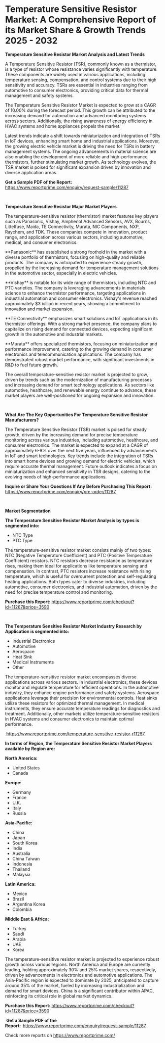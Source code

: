 <p><h1>Temperature Sensitive Resistor Market: A Comprehensive Report of its Market Share & Growth Trends 2025 - 2032</h1></p><p><strong>Temperature Sensitive Resistor Market Analysis and Latest Trends</strong></p>
<p><p>A Temperature Sensitive Resistor (TSR), commonly known as a thermistor, is a type of resistor whose resistance varies significantly with temperature. These components are widely used in various applications, including temperature sensing, compensation, and control systems due to their high sensitivity and accuracy. TSRs are essential in industries ranging from automotive to consumer electronics, providing critical data for thermal management and safety systems.</p><p>The Temperature Sensitive Resistor Market is expected to grow at a CAGR of 10.00% during the forecast period. This growth can be attributed to the increasing demand for automation and advanced monitoring systems across sectors. Additionally, the rising awareness of energy efficiency in HVAC systems and home appliances propels the market.</p><p>Latest trends indicate a shift towards miniaturization and integration of TSRs in IoT devices, enhancing smart home and industrial applications. Moreover, the growing electric vehicle market is driving the need for TSRs in battery management systems. The ongoing advancements in material science are also enabling the development of more reliable and high-performance thermistors, further stimulating market growth. As technology evolves, the TSR market is poised for significant expansion driven by innovation and diverse application areas.</p></p>
<p><strong>Get a Sample PDF of the Report:&nbsp;</strong> <a href="https://www.reportprime.com/enquiry/request-sample/11287?utm_campaign=3218&utm_medium=2&utm_source=Github&utm_content=ia&utm_term=20032025&utm_id=temperature-sensitive-resistor">https://www.reportprime.com/enquiry/request-sample/11287</a></p>
<p>&nbsp;</p>
<p><strong>Temperature Sensitive Resistor Major Market Players</strong></p>
<p><p>The temperature-sensitive resistor (thermistor) market features key players such as Panasonic, Vishay, Amphenol Advanced Sensors, AVX, Bourns, Littelfuse, Maida, TE Connectivity, Murata, NIC Components, NXP, Raychem, and TDK. These companies compete in innovation, product range, and application across various sectors, including automotive, medical, and consumer electronics.</p><p>**Panasonic** has established a strong foothold in the market with a diverse portfolio of thermistors, focusing on high-quality and reliable products. The company is anticipated to experience steady growth, propelled by the increasing demand for temperature management solutions in the automotive sector, especially in electric vehicles.</p><p>**Vishay** is notable for its wide range of thermistors, including NTC and PTC varieties. The company is leveraging advancements in materials science to enhance thermistor performance, targeting applications in industrial automation and consumer electronics. Vishay's revenue reached approximately $3 billion in recent years, showing a commitment to innovation and market expansion.</p><p>**TE Connectivity** emphasizes smart solutions and IoT applications in its thermistor offerings. With a strong market presence, the company plans to capitalize on rising demand for connected devices, expecting significant growth in the automotive and industrial markets.</p><p>**Murata** offers specialized thermistors, focusing on miniaturization and performance improvement, catering to the growing demand in consumer electronics and telecommunication applications. The company has demonstrated robust market performance, with significant investments in R&D to fuel future growth.</p><p>The overall temperature-sensitive resistor market is projected to grow, driven by trends such as the modernization of manufacturing processes and increasing demand for smart technology applications. As sectors like automotive, healthcare, and renewable energy continue to advance, these market players are well-positioned for ongoing expansion and innovation.</p></p>
<p>&nbsp;</p>
<p><strong>What Are The Key Opportunities For Temperature Sensitive Resistor Manufacturers?</strong></p>
<p><p>The Temperature Sensitive Resistor (TSR) market is poised for steady growth, driven by the increasing demand for precise temperature monitoring across various industries, including automotive, healthcare, and consumer electronics. The market is expected to expand at a CAGR of approximately 6-8% over the next five years, influenced by advancements in IoT and smart technologies. Key trends include the integration of TSRs into smart home devices and growing demand for electric vehicles, which require accurate thermal management. Future outlook indicates a focus on miniaturization and enhanced sensitivity in TSR designs, catering to the evolving needs of high-performance applications.</p></p>
<p><strong>Inquire or Share Your Questions If Any Before Purchasing This Report:</strong> <a href="https://www.reportprime.com/enquiry/pre-order/11287?utm_campaign=3218&utm_medium=2&utm_source=Github&utm_content=ia&utm_term=20032025&utm_id=temperature-sensitive-resistor">https://www.reportprime.com/enquiry/pre-order/11287</a></p>
<p>&nbsp;</p>
<p><strong>Market Segmentation</strong></p>
<p><strong>The Temperature Sensitive Resistor Market Analysis by types is segmented into:</strong></p>
<p><ul><li>NTC Type</li><li>PTC Type</li></ul></p>
<p><p>The temperature-sensitive resistor market consists mainly of two types: NTC (Negative Temperature Coefficient) and PTC (Positive Temperature Coefficient) resistors. NTC resistors decrease resistance as temperature rises, making them ideal for applications like temperature sensing and compensation. In contrast, PTC resistors increase resistance with rising temperature, which is useful for overcurrent protection and self-regulating heating applications. Both types cater to diverse industries, including automotive, consumer electronics, and industrial automation, driven by the need for precise temperature control and monitoring.</p></p>
<p><strong>Purchase this Report:&nbsp;</strong><a href="https://www.reportprime.com/checkout?id=11287&price=3590&utm_campaign=3218&utm_medium=2&utm_source=Github&utm_content=ia&utm_term=20032025&utm_id=temperature-sensitive-resistor">https://www.reportprime.com/checkout?id=11287&price=3590</a></p>
<p>&nbsp;</p>
<p><strong>The Temperature Sensitive Resistor Market Industry Research by Application is segmented into:</strong></p>
<p><ul><li>Industrial Electronics</li><li>Automotive</li><li>Aerospace</li><li>Heat Sink</li><li>Medical Instruments</li><li>Other</li></ul></p>
<p><p>The temperature-sensitive resistor market encompasses diverse applications across various sectors. In industrial electronics, these devices monitor and regulate temperature for efficient operations. In the automotive industry, they enhance engine performance and safety systems. Aerospace applications leverage their precision for environmental controls. Heat sinks utilize these resistors for optimized thermal management. In medical instruments, they ensure accurate temperature readings for diagnostics and treatment. Additionally, other markets utilize temperature-sensitive resistors in HVAC systems and consumer electronics to maintain optimal performance.</p></p>
<p><a href="https://www.reportprime.com/temperature-sensitive-resistor-r11287?utm_campaign=3218&utm_medium=2&utm_source=Github&utm_content=ia&utm_term=20032025&utm_id=temperature-sensitive-resistor">&nbsp;https://www.reportprime.com/temperature-sensitive-resistor-r11287</a></p>
<p><strong>In terms of Region, the Temperature Sensitive Resistor Market Players available by Region are:</strong></p>
<p>
    <p> <strong> North America: </strong>
        <ul>
            <li>United States</li>
            <li>Canada</li>
        </ul>
        </p> 
    <p> <strong> Europe: </strong>
        <ul>
            <li>Germany</li>
            <li>France</li>
            <li>U.K.</li>
            <li>Italy</li>
            <li>Russia</li>
        </ul>
        </p> 
    <p> <strong> Asia-Pacific: </strong>
        <ul>
            <li>China</li>
            <li>Japan</li>
            <li>South Korea</li>
            <li>India</li>
            <li>Australia</li>
            <li>China Taiwan</li>
            <li>Indonesia</li>
            <li>Thailand</li>
            <li>Malaysia</li>
        </ul>
        </p> 
    <p> <strong> Latin America: </strong>
        <ul>
            <li>Mexico</li>
            <li>Brazil</li>
            <li>Argentina Korea</li>
            <li>Colombia</li>
        </ul>
        </p> 
    <p> <strong> Middle East & Africa: </strong>
        <ul>
            <li>Turkey</li>
            <li>Saudi</li>
            <li>Arabia</li>
            <li>UAE</li>
            <li>Korea</li>
        </ul>
    </p>
    </p>
<p><p>The temperature-sensitive resistor market is projected to experience robust growth across various regions. North America and Europe are currently leading, holding approximately 30% and 25% market shares, respectively, driven by advancements in electronics and automotive applications. The Asia-Pacific region is expected to dominate by 2025, anticipated to capture around 35% of the market, fueled by increasing industrialization and demand for smart devices. China is a significant contributor within APAC, reinforcing its critical role in global market dynamics.</p></p>
<p><strong>Purchase this Report: </strong><a href="https://www.reportprime.com/checkout?id=11287&price=3590&utm_campaign=3218&utm_medium=2&utm_source=Github&utm_content=ia&utm_term=20032025&utm_id=temperature-sensitive-resistor">https://www.reportprime.com/checkout?id=11287&price=3590</a></p>
<p>&nbsp;<strong>Get a Sample PDF of the Report:&nbsp;&nbsp;</strong><a href="https://www.reportprime.com/enquiry/request-sample/11287?utm_campaign=3218&utm_medium=2&utm_source=Github&utm_content=ia&utm_term=20032025&utm_id=temperature-sensitive-resistor">https://www.reportprime.com/enquiry/request-sample/11287</a></p>
<p><strong></strong></p>
<p>Check more reports on <a href="https://www.reportprime.com/?utm_campaign=3218&utm_medium=2&utm_source=Github&utm_content=ia&utm_term=20032025&utm_id=temperature-sensitive-resistor">https://www.reportprime.com/</a></p>